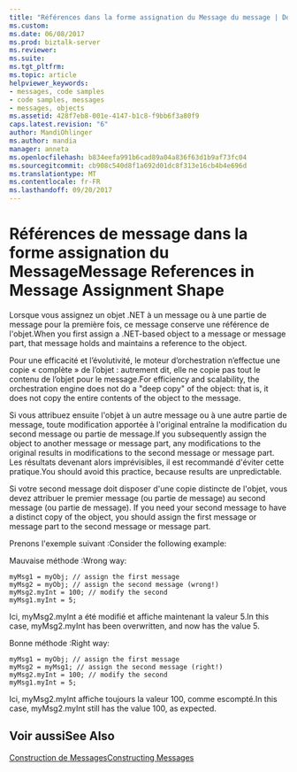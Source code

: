 ```yaml
---
title: "Références dans la forme assignation du Message du message | Documents Microsoft"
ms.custom: 
ms.date: 06/08/2017
ms.prod: biztalk-server
ms.reviewer: 
ms.suite: 
ms.tgt_pltfrm: 
ms.topic: article
helpviewer_keywords:
- messages, code samples
- code samples, messages
- messages, objects
ms.assetid: 428f7eb8-001e-4147-b1c8-f9bb6f3a80f9
caps.latest.revision: "6"
author: MandiOhlinger
ms.author: mandia
manager: anneta
ms.openlocfilehash: b834eefa991b6cad89a04a836f63d1b9af73fc04
ms.sourcegitcommit: cb908c540d8f1a692d01dc8f313e16cb4b4e696d
ms.translationtype: MT
ms.contentlocale: fr-FR
ms.lasthandoff: 09/20/2017
---
```

# <a name="message-references-in-message-assignment-shape"></a><span data-ttu-id="035c6-102">Références de message dans la forme assignation du Message</span><span class="sxs-lookup"><span data-stu-id="035c6-102">Message References in Message Assignment Shape</span></span>
<span data-ttu-id="035c6-103">Lorsque vous assignez un objet .NET à un message ou à une partie de message pour la première fois, ce message conserve une référence de l'objet.</span><span class="sxs-lookup"><span data-stu-id="035c6-103">When you first assign a .NET-based object to a message or message part, that message holds and maintains a reference to the object.</span></span>  
  
 <span data-ttu-id="035c6-104">Pour une efficacité et l’évolutivité, le moteur d’orchestration n’effectue une copie « complète » de l’objet : autrement dit, elle ne copie pas tout le contenu de l’objet pour le message.</span><span class="sxs-lookup"><span data-stu-id="035c6-104">For efficiency and scalability, the orchestration engine does not do a "deep copy" of the object: that is, it does not copy the entire contents of the object to the message.</span></span>  
  
 <span data-ttu-id="035c6-105">Si vous attribuez ensuite l'objet à un autre message ou à une autre partie de message, toute modification apportée à l'original entraîne la modification du second message ou partie de message.</span><span class="sxs-lookup"><span data-stu-id="035c6-105">If you subsequently assign the object to another message or message part, any modifications to the original results in modifications to the second message or message part.</span></span> <span data-ttu-id="035c6-106">Les résultats devenant alors imprévisibles, il est recommandé d'éviter cette pratique.</span><span class="sxs-lookup"><span data-stu-id="035c6-106">You should avoid this practice, because results are unpredictable.</span></span>  
  
 <span data-ttu-id="035c6-107">Si votre second message doit disposer d'une copie distincte de l'objet, vous devez attribuer le premier message (ou partie de message) au second message (ou partie de message). </span><span class="sxs-lookup"><span data-stu-id="035c6-107">If you need your second message to have a distinct copy of the object, you should assign the first message or message part to the second message or message part.</span></span>  
  
 <span data-ttu-id="035c6-108">Prenons l'exemple suivant :</span><span class="sxs-lookup"><span data-stu-id="035c6-108">Consider the following example:</span></span>  
  
 <span data-ttu-id="035c6-109">Mauvaise méthode :</span><span class="sxs-lookup"><span data-stu-id="035c6-109">Wrong way:</span></span>  
  
```  
myMsg1 = myObj; // assign the first message  
myMsg2 = myObj; // assign the second message (wrong!)  
myMsg2.myInt = 100; // modify the second  
myMsg1.myInt = 5;  
```  
  
 <span data-ttu-id="035c6-110">Ici, myMsg2.myInt a été modifié et affiche maintenant la valeur 5.</span><span class="sxs-lookup"><span data-stu-id="035c6-110">In this case, myMsg2.myInt has been overwritten, and now has the value 5.</span></span>  
  
 <span data-ttu-id="035c6-111">Bonne méthode :</span><span class="sxs-lookup"><span data-stu-id="035c6-111">Right way:</span></span>  
  
```  
myMsg1 = myObj; // assign the first message  
myMsg2 = myMsg1; // assign the second message (right!)  
myMsg2.myInt = 100; // modify the second  
myMsg1.myInt = 5;  
```  
  
 <span data-ttu-id="035c6-112">Ici, myMsg2.myInt affiche toujours la valeur 100, comme escompté.</span><span class="sxs-lookup"><span data-stu-id="035c6-112">In this case, myMsg2.myInt still has the value 100, as expected.</span></span>  
  
## <a name="see-also"></a><span data-ttu-id="035c6-113">Voir aussi</span><span class="sxs-lookup"><span data-stu-id="035c6-113">See Also</span></span>  
 [<span data-ttu-id="035c6-114">Construction de Messages</span><span class="sxs-lookup"><span data-stu-id="035c6-114">Constructing Messages</span></span>](../core/constructing-messages.md)